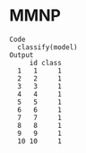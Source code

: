 # MMNP

    Code
      classify(model)
    Output
         id class
      1   1     1
      2   2     1
      3   3     1
      4   4     1
      5   5     1
      6   6     1
      7   7     1
      8   8     1
      9   9     1
      10 10     1

